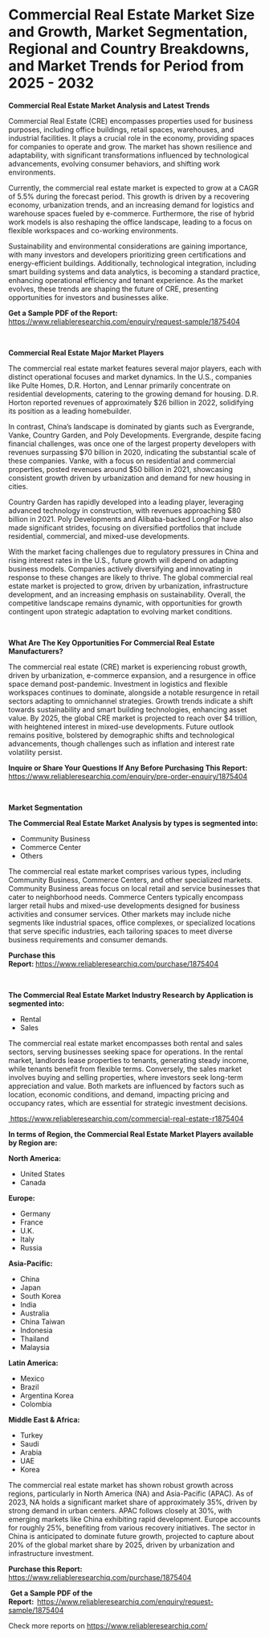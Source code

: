 <p><h1>Commercial Real Estate Market Size and Growth, Market Segmentation, Regional and Country Breakdowns, and Market Trends for Period from 2025 -  2032</h1></p><p><strong>Commercial Real Estate Market Analysis and Latest Trends</strong></p>
<p><p>Commercial Real Estate (CRE) encompasses properties used for business purposes, including office buildings, retail spaces, warehouses, and industrial facilities. It plays a crucial role in the economy, providing spaces for companies to operate and grow. The market has shown resilience and adaptability, with significant transformations influenced by technological advancements, evolving consumer behaviors, and shifting work environments.</p><p>Currently, the commercial real estate market is expected to grow at a CAGR of 5.5% during the forecast period. This growth is driven by a recovering economy, urbanization trends, and an increasing demand for logistics and warehouse spaces fueled by e-commerce. Furthermore, the rise of hybrid work models is also reshaping the office landscape, leading to a focus on flexible workspaces and co-working environments.</p><p>Sustainability and environmental considerations are gaining importance, with many investors and developers prioritizing green certifications and energy-efficient buildings. Additionally, technological integration, including smart building systems and data analytics, is becoming a standard practice, enhancing operational efficiency and tenant experience. As the market evolves, these trends are shaping the future of CRE, presenting opportunities for investors and businesses alike.</p></p>
<p><strong>Get a Sample PDF of the Report:&nbsp;</strong> <a href="https://www.reliableresearchiq.com/enquiry/request-sample/1875404?utm_campaign=3062&utm_medium=2&utm_source=Github&utm_content=ia&utm_term=10032025&utm_id=commercial-real-estate">https://www.reliableresearchiq.com/enquiry/request-sample/1875404</a></p>
<p>&nbsp;</p>
<p><strong>Commercial Real Estate Major Market Players</strong></p>
<p><p>The commercial real estate market features several major players, each with distinct operational focuses and market dynamics. In the U.S., companies like Pulte Homes, D.R. Horton, and Lennar primarily concentrate on residential developments, catering to the growing demand for housing. D.R. Horton reported revenues of approximately $26 billion in 2022, solidifying its position as a leading homebuilder.</p><p>In contrast, China’s landscape is dominated by giants such as Evergrande, Vanke, Country Garden, and Poly Developments. Evergrande, despite facing financial challenges, was once one of the largest property developers with revenues surpassing $70 billion in 2020, indicating the substantial scale of these companies. Vanke, with a focus on residential and commercial properties, posted revenues around $50 billion in 2021, showcasing consistent growth driven by urbanization and demand for new housing in cities.</p><p>Country Garden has rapidly developed into a leading player, leveraging advanced technology in construction, with revenues approaching $80 billion in 2021. Poly Developments and Alibaba-backed LongFor have also made significant strides, focusing on diversified portfolios that include residential, commercial, and mixed-use developments.</p><p>With the market facing challenges due to regulatory pressures in China and rising interest rates in the U.S., future growth will depend on adapting business models. Companies actively diversifying and innovating in response to these changes are likely to thrive. The global commercial real estate market is projected to grow, driven by urbanization, infrastructure development, and an increasing emphasis on sustainability. Overall, the competitive landscape remains dynamic, with opportunities for growth contingent upon strategic adaptation to evolving market conditions.</p></p>
<p>&nbsp;</p>
<p><strong>What Are The Key Opportunities For Commercial Real Estate Manufacturers?</strong></p>
<p><p>The commercial real estate (CRE) market is experiencing robust growth, driven by urbanization, e-commerce expansion, and a resurgence in office space demand post-pandemic. Investment in logistics and flexible workspaces continues to dominate, alongside a notable resurgence in retail sectors adapting to omnichannel strategies. Growth trends indicate a shift towards sustainability and smart building technologies, enhancing asset value. By 2025, the global CRE market is projected to reach over $4 trillion, with heightened interest in mixed-use developments. Future outlook remains positive, bolstered by demographic shifts and technological advancements, though challenges such as inflation and interest rate volatility persist.</p></p>
<p><strong>Inquire or Share Your Questions If Any Before Purchasing This Report:</strong> <a href="https://www.reliableresearchiq.com/enquiry/pre-order-enquiry/1875404?utm_campaign=3062&utm_medium=2&utm_source=Github&utm_content=ia&utm_term=10032025&utm_id=commercial-real-estate">https://www.reliableresearchiq.com/enquiry/pre-order-enquiry/1875404</a></p>
<p>&nbsp;</p>
<p><strong>Market Segmentation</strong></p>
<p><strong>The Commercial Real Estate Market Analysis by types is segmented into:</strong></p>
<p><ul><li>Community Business</li><li>Commerce Center</li><li>Others</li></ul></p>
<p><p>The commercial real estate market comprises various types, including Community Business, Commerce Centers, and other specialized markets. Community Business areas focus on local retail and service businesses that cater to neighborhood needs. Commerce Centers typically encompass larger retail hubs and mixed-use developments designed for business activities and consumer services. Other markets may include niche segments like industrial spaces, office complexes, or specialized locations that serve specific industries, each tailoring spaces to meet diverse business requirements and consumer demands.</p></p>
<p><strong>Purchase this Report:&nbsp;</strong><a href="https://www.reliableresearchiq.com/purchase/1875404?utm_campaign=3062&utm_medium=2&utm_source=Github&utm_content=ia&utm_term=10032025&utm_id=commercial-real-estate">https://www.reliableresearchiq.com/purchase/1875404</a></p>
<p>&nbsp;</p>
<p><strong>The Commercial Real Estate Market Industry Research by Application is segmented into:</strong></p>
<p><ul><li>Rental</li><li>Sales</li></ul></p>
<p><p>The commercial real estate market encompasses both rental and sales sectors, serving businesses seeking space for operations. In the rental market, landlords lease properties to tenants, generating steady income, while tenants benefit from flexible terms. Conversely, the sales market involves buying and selling properties, where investors seek long-term appreciation and value. Both markets are influenced by factors such as location, economic conditions, and demand, impacting pricing and occupancy rates, which are essential for strategic investment decisions.</p></p>
<p><a href="https://www.reliableresearchiq.com/commercial-real-estate-r1875404?utm_campaign=3062&utm_medium=2&utm_source=Github&utm_content=ia&utm_term=10032025&utm_id=commercial-real-estate">&nbsp;https://www.reliableresearchiq.com/commercial-real-estate-r1875404</a></p>
<p><strong>In terms of Region, the Commercial Real Estate Market Players available by Region are:</strong></p>
<p>
    <p> <strong> North America: </strong>
        <ul>
            <li>United States</li>
            <li>Canada</li>
        </ul>
        </p> 
    <p> <strong> Europe: </strong>
        <ul>
            <li>Germany</li>
            <li>France</li>
            <li>U.K.</li>
            <li>Italy</li>
            <li>Russia</li>
        </ul>
        </p> 
    <p> <strong> Asia-Pacific: </strong>
        <ul>
            <li>China</li>
            <li>Japan</li>
            <li>South Korea</li>
            <li>India</li>
            <li>Australia</li>
            <li>China Taiwan</li>
            <li>Indonesia</li>
            <li>Thailand</li>
            <li>Malaysia</li>
        </ul>
        </p> 
    <p> <strong> Latin America: </strong>
        <ul>
            <li>Mexico</li>
            <li>Brazil</li>
            <li>Argentina Korea</li>
            <li>Colombia</li>
        </ul>
        </p> 
    <p> <strong> Middle East & Africa: </strong>
        <ul>
            <li>Turkey</li>
            <li>Saudi</li>
            <li>Arabia</li>
            <li>UAE</li>
            <li>Korea</li>
        </ul>
    </p>
    </p>
<p><p>The commercial real estate market has shown robust growth across regions, particularly in North America (NA) and Asia-Pacific (APAC). As of 2023, NA holds a significant market share of approximately 35%, driven by strong demand in urban centers. APAC follows closely at 30%, with emerging markets like China exhibiting rapid development. Europe accounts for roughly 25%, benefiting from various recovery initiatives. The sector in China is anticipated to dominate future growth, projected to capture about 20% of the global market share by 2025, driven by urbanization and infrastructure investment.</p></p>
<p><strong>Purchase this Report: </strong><a href="https://www.reliableresearchiq.com/purchase/1875404?utm_campaign=3062&utm_medium=2&utm_source=Github&utm_content=ia&utm_term=10032025&utm_id=commercial-real-estate">https://www.reliableresearchiq.com/purchase/1875404</a></p>
<p>&nbsp;<strong>Get a Sample PDF of the Report:&nbsp;&nbsp;</strong><a href="https://www.reliableresearchiq.com/enquiry/request-sample/1875404?utm_campaign=3062&utm_medium=2&utm_source=Github&utm_content=ia&utm_term=10032025&utm_id=commercial-real-estate">https://www.reliableresearchiq.com/enquiry/request-sample/1875404</a></p>
<p><strong></strong></p>
<p>Check more reports on <a href="https://www.reliableresearchiq.com/?utm_campaign=3062&utm_medium=2&utm_source=Github&utm_content=ia&utm_term=10032025&utm_id=commercial-real-estate">https://www.reliableresearchiq.com/</a></p>
